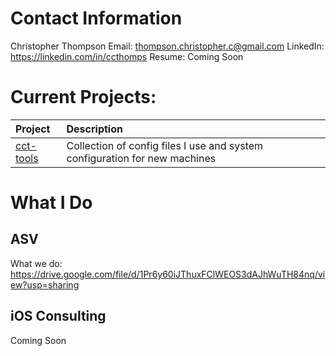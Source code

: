 # Contact Information

Christopher Thompson
Email: thompson.christopher.c@gmail.com
LinkedIn: https://linkedin.com/in/ccthomps
Resume: Coming Soon

# Current Projects:

| Project | Description |
|:--|:--|
| [cct-tools](https://github.com/pele1410/cct-tools) | Collection of config files I use and system configuration for new machines |


# What I Do

## ASV

What we do: https://drive.google.com/file/d/1Pr6y60iJThuxFClWEOS3dAJhWuTH84nq/view?usp=sharing


## iOS Consulting

Coming Soon
